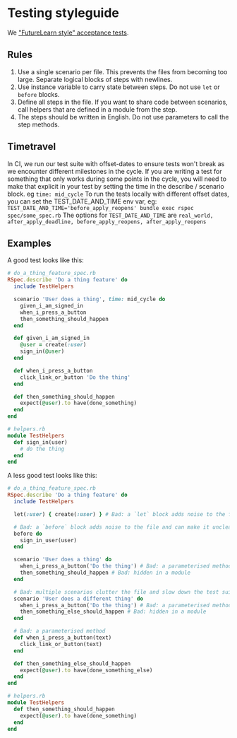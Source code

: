 # Testing styleguide

We ["FutureLearn style" acceptance tests](https://web.archive.org/web/20160801112733/https://about.futurelearn.com/blog/how-we-write-readable-feature-tests-with-rspec/).

## Rules

1. Use a single scenario per file. This prevents the files from becoming too large. Separate logical blocks of steps with newlines.
2. Use instance variable to carry state between steps. Do not use `let` or `before` blocks.
3. Define all steps in the file. If you want to share code between scenarios, call helpers that are defined in a module from the step.
4. The steps should be written in English. Do not use parameters to call the step methods.

## Timetravel

In CI, we run our test suite with offset-dates to ensure tests won't break as we encounter different milestones in the cycle.
If you are writing a test for something that only works during some points in the cycle, you will need to make that explicit in your test by setting the time in the describe / scenario block. eg `time: mid_cycle`
To run the tests locally with different offset dates, you can set the TEST_DATE_AND_TIME env var, eg:
`TEST_DATE_AND_TIME='before_apply_reopens' bundle exec rspec spec/some_spec.rb`
The options for `TEST_DATE_AND_TIME` are `real_world, after_apply_deadline, before_apply_reopens, after_apply_reopens`

## Examples

A good test looks like this:

```rb
# do_a_thing_feature_spec.rb
RSpec.describe 'Do a thing feature' do
  include TestHelpers

  scenario 'User does a thing', time: mid_cycle do
    given_i_am_signed_in
    when_i_press_a_button
    then_something_should_happen
  end

  def given_i_am_signed_in
    @user = create(:user)
    sign_in(@user)
  end

  def when_i_press_a_button
    click_link_or_button 'Do the thing'
  end

  def then_something_should_happen
    expect(@user).to have(done_something)
  end
end

# helpers.rb
module TestHelpers
  def sign_in(user)
    # do the thing
  end
end
```

A less good test looks like this:

```rb
# do_a_thing_feature_spec.rb
RSpec.describe 'Do a thing feature' do
  include TestHelpers

  let(:user) { create(:user) } # Bad: a `let` block adds noise to the file and adds indirection

  # Bad: a `before` block adds noise to the file and can make it unclear why something is set up
  before do
    sign_in_user(user)
  end

  scenario 'User does a thing' do
    when_i_press_a_button('Do the thing') # Bad: a parameterised method makes the step harder to read
    then_something_should_happen # Bad: hidden in a module
  end

  # Bad: multiple scenarios clutter the file and slow down the test suite
  scenario 'User does a different thing' do
    when_i_press_a_button('Do the thing') # Bad: a parameterised method makes the step harder to read
    then_something_else_should_happen # Bad: hidden in a module
  end

  # Bad: a parameterised method
  def when_i_press_a_button(text)
    click_link_or_button(text)
  end

  def then_something_else_should_happen
    expect(@user).to have(done_something_else)
  end
end

# helpers.rb
module TestHelpers
  def then_something_should_happen
    expect(@user).to have(done_something)
  end
end
```
